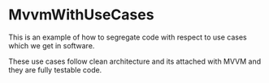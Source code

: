 # MvvmWithUseCases
This is an example of how to segregate code with respect to use cases which we get in software.


These use cases follow clean architecture and its attached with MVVM and they are fully testable code.
